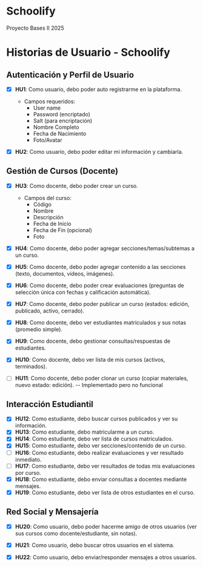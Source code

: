 # Schoolify
Proyecto Bases II 2025

# Historias de Usuario - Schoolify

## Autenticación y Perfil de Usuario
- [x] **HU1**: Como usuario, debo poder auto registrarme en la plataforma.
  - Campos requeridos:
    - User name
    - Password (encriptado)
    - Salt (para encriptación)
    - Nombre Completo
    - Fecha de Nacimiento
    - Foto/Avatar

- [x] **HU2**: Como usuario, debo poder editar mi información y cambiarla.

## Gestión de Cursos (Docente)
- [x] **HU3**: Como docente, debo poder crear un curso.
  - Campos del curso:
    - Código
    - Nombre
    - Descripción
    - Fecha de Inicio
    - Fecha de Fin (opcional)
    - Foto

- [x] **HU4**: Como docente, debo poder agregar secciones/temas/subtemas a un curso.
- [x] **HU5**: Como docente, debo poder agregar contenido a las secciones (texto, documentos, videos, imágenes).
- [X] **HU6**: Como docente, debo poder crear evaluaciones (preguntas de selección única con fechas y calificación automática).
- [x] **HU7**: Como docente, debo poder publicar un curso (estados: edición, publicado, activo, cerrado).
- [x] **HU8**: Como docente, debo ver estudiantes matriculados y sus notas (promedio simple).
- [x] **HU9**: Como docente, debo gestionar consultas/respuestas de estudiantes.
- [x] **HU10**: Como docente, debo ver lista de mis cursos (activos, terminados).
- [ ] **HU11**: Como docente, debo poder clonar un curso (copiar materiales, nuevo estado: edición). -- Implementado pero no funcional

## Interacción Estudiantil
- [x] **HU12**: Como estudiante, debo buscar cursos publicados y ver su información.
- [x] **HU13**: Como estudiante, debo matricularme a un curso.
- [x] **HU14**: Como estudiante, debo ver lista de cursos matriculados.
- [x] **HU15**: Como estudiante, debo ver secciones/contenido de un curso.
- [ ] **HU16**: Como estudiante, debo realizar evaluaciones y ver resultado inmediato.
- [ ] **HU17**: Como estudiante, debo ver resultados de todas mis evaluaciones por curso.
- [x] **HU18**: Como estudiante, debo enviar consultas a docentes mediante mensajes.
- [x] **HU19**: Como estudiante, debo ver lista de otros estudiantes en el curso.

## Red Social y Mensajería
- [x] **HU20**: Como usuario, debo poder hacerme amigo de otros usuarios (ver sus cursos como docente/estudiante, sin notas).
- [x] **HU21**: Como usuario, debo buscar otros usuarios en el sistema.
- [x] **HU22**: Como usuario, debo enviar/responder mensajes a otros usuarios.

